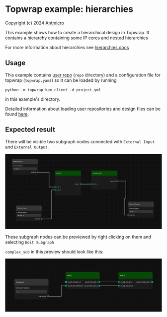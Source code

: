 # Topwrap example: hierarchies

Copyright (c) 2024 [Antmicro](https://antmicro.com)

This example shows how to create a hierarchical design in Topwrap.
It contains a hierarchy containing some IP cores and nested hierarchies

For more information about hierarchies see [hierarchies docs](https://antmicro.github.io/topwrap/hierarchies.html)

## Usage
This example contains [user repo](https://antmicro.github.io/topwrap/user_repositories.html) (`repo` directory) and a configuration file for topwrap (`topwrap.yaml`) so it can be loaded by running
```
python -m topwrap kpm_client -d project.yml
```
in this example's directory.

Detailed information about loading user repositories and design files can be found [here](https://github.com/antmicro/topwrap/tree/main/examples/user_repository#usage).

## Expected result
There will be visible two subgraph nodes connected with `External Input` and `External Output`.

![KPM hierarchy design](kpm_hierarchy_design.png)

These subgraph nodes can be previewed by right clicking on them and selecting `Edit Subgraph`

`complex_sub` in this preview should look like this:

![complex_sub view](kpm_complex_subgraph_view.png)
